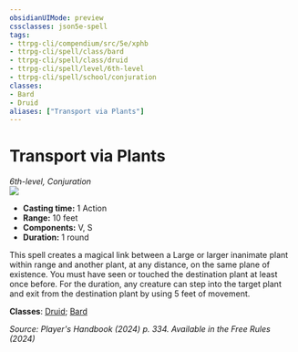 ```yaml
---
obsidianUIMode: preview
cssclasses: json5e-spell
tags:
- ttrpg-cli/compendium/src/5e/xphb
- ttrpg-cli/spell/class/bard
- ttrpg-cli/spell/class/druid
- ttrpg-cli/spell/level/6th-level
- ttrpg-cli/spell/school/conjuration
classes:
- Bard
- Druid
aliases: ["Transport via Plants"]
---
```

# Transport via Plants
*6th-level, Conjuration*  
![](2-Mechanics/CLI/spells/img/transport-via-plants.webp#right)

- **Casting time:** 1 Action
- **Range:** 10 feet
- **Components:** V, S
- **Duration:** 1 round

This spell creates a magical link between a Large or larger inanimate plant within range and another plant, at any distance, on the same plane of existence. You must have seen or touched the destination plant at least once before. For the duration, any creature can step into the target plant and exit from the destination plant by using 5 feet of movement.

**Classes**: [Druid](2-Mechanics/CLI/lists/list-spells-classes-druid.md); [Bard](2-Mechanics/CLI/lists/list-spells-classes-bard.md)

*Source: Player's Handbook (2024) p. 334. Available in the Free Rules (2024)*